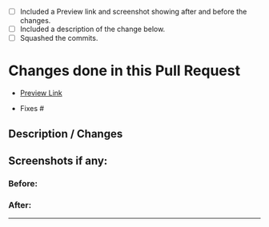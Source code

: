 <!-- Please read and understand everything below
**Do not delete any text other than where you are instructed to.** -->

<!-- **Students: If one of them is applicable to you. Please check it.** -->

<!-- Check by changing each `[ ]` to `[x]` Please take note of the whitespace as it matters.-->

- [ ] Included a Preview link and screenshot showing after and before the changes.
- [ ] Included a description of the change below.
- [ ] Squashed the commits.

# Changes done in this Pull Request

<!-- If your change will be reflected on the website, please provide a Test Link-->
- [Preview Link](url)
<!-- If you fully fixed some issue, please insert the issue number after the #.
If you have not completely fixed an issue but only some part of it, then remove “Fixes #” and simply link the PR to the issue by writing '#<Issue Number>' -->
- Fixes #<Issue Number>


## Description / Changes



## Screenshots if any:
### Before:

### After:



- - - - - - - - - - - -
<!-- [preview link url]: https://<github_username>.github.io/<name_of_repository> -->
<!-- [squash]:https://stackoverflow.com/questions/5189560/squash-my-last-x-commits-together-using-git-->
<!--[squash2]https://davidwalsh.name/squash-commits-git-->
